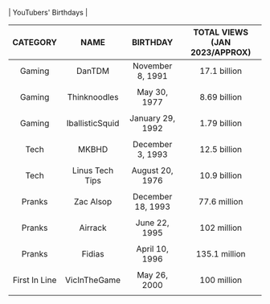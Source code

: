 | YouTubers' Birthdays |

|   CATEGORY    |      NAME       |     BIRTHDAY      | TOTAL VIEWS (JAN 2023/APPROX) |
| :-----------: | :-------------: | :---------------: | :---------------------------: |
|    Gaming     |     DanTDM      | November 8, 1991  |         17.1 billion          |
|               |                 |                   |                               |
|    Gaming     |  Thinknoodles   |   May 30, 1977    |         8.69 billion          |
|               |                 |                   |                               |
|    Gaming     | IballisticSquid | January 29, 1992  |         1.79 billion          |
|               |                 |                   |                               |
|     Tech      |      MKBHD      | December 3, 1993  |         12.5 billion          |
|               |                 |                   |                               |
|     Tech      | Linus Tech Tips |  August 20, 1976  |         10.9 billion          |
|               |                 |                   |                               |
|    Pranks     |    Zac Alsop    | December 18, 1993 |         77.6 million          |
|               |                 |                   |                               |
|    Pranks     |     Airrack     |   June 22, 1995   |          102 million          |
|               |                 |                   |                               |
|    Pranks     |     Fidias      |  April 10, 1996   |         135.1 million         |
|               |                 |                   |                               |
| First In Line |  VicInTheGame   |   May 26, 2000    |          100 million          |
|               |                 |                   |                               |
